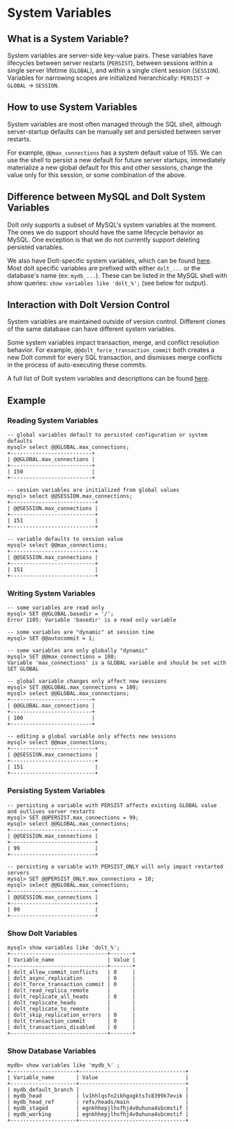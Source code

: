 # System Variables

## What is a System Variable?

System variables are server-side key-value pairs. These variables have lifecycles between server restarts (`PERSIST`), between sessions within a single server lifetime (`GLOBAL`), and within a single client session (`SESSION`). Variables for narrowing scopes are initialized hierarchically: `PERSIST` -> `GLOBAL` -> `SESSION`.

## How to use System Variables

System variables are most often managed through the SQL shell, although server-startup defaults can be manually set and persisted between server restarts.

For example, `@@max_connections` has a system default value of 155. We can use the shell to persist a new default for future server startups, immediately materialize a new global default for this and other sessions, change the value only for this session, or some combination of the above.

## Difference between MySQL and Dolt System Variables

Dolt only supports a subset of MySQL's system variables at the moment. The ones we do support should have the same lifecycle behavior as MySQL. One exception is that we do not currently support deleting persisted variables.

We also have Dolt-specific system variables, which can be found [here](../../../sql-reference/version-control/dolt-sysvars.md). Most dolt specific variables are prefixed with either `dolt_...` or the database's name (ex: `mydb_...`). These can be listed in the MySQL shell with show queries: `show variables like 'dolt_%';` (see below for output).

## Interaction with Dolt Version Control

System variables are maintained outside of version control. Different clones of the same database can have different system variables.

Some system variables impact transaction, merge, and conflict resolution behavior. For example, `@@dolt_force_transaction_commit` both creates a new Dolt commit for every SQL transaction, and dismisses merge conflicts in the process of auto-executing these commits.

A full list of Dolt system variables and descriptions can be found [here](../../../sql-reference/version-control/dolt-sysvars.md).

## Example

### Reading System Variables

```
-- global variables default to persisted configuration or system defaults
mysql> select @@GLOBAL.max_connections;
+--------------------------+
| @@GLOBAL.max_connections |
+--------------------------+
| 150                      |
+--------------------------+

-- session variables are initialized from global values
mysql> select @@SESSION.max_connections;
+---------------------------+
| @@SESSION.max_connections |
+---------------------------+
| 151                       |
+---------------------------+

-- variable defaults to session value
mysql> select @@max_connections;
+---------------------------+
| @@SESSION.max_connections |
+---------------------------+
| 151                       |
+---------------------------+
```

### Writing System Variables

```
-- some variables are read only
mysql> SET @@GLOBAL.basedir = '/';
Error 1105: Variable 'basedir' is a read only variable

-- some variables are "dynamic" at session time
mysql> SET @@autocommit = 1;

-- some variables are only globally "dynamic"
mysql> SET @@max_connections = 100;
Variable 'max_connections' is a GLOBAL variable and should be set with SET GLOBAL

-- global variable changes only affect new sessions
mysql> SET @@GLOBAL.max_connections = 100;
mysql> select @@GLOBAL.max_connections;
+--------------------------+
| @@GLOBAL.max_connections |
+--------------------------+
| 100                      |
+--------------------------+

-- editing a global variable only affects new sessions
mysql> select @@max_connections;
+---------------------------+
| @@SESSION.max_connections |
+---------------------------+
| 151                       |
+---------------------------+
```

### Persisting System Variables

```
-- persisting a variable with PERSIST affects existing GLOBAL value and outlives server restarts
mysql> SET @@PERSIST.max_connections = 99;
mysql> select @@GLOBAL.max_connections;
+---------------------------+
| @@SESSION.max_connections |
+---------------------------+
| 99                        |
+---------------------------+

-- persisting a variable with PERSIST_ONLY will only impact restarted servers
mysql> SET @@PERSIST_ONLY.max_connections = 10;
mysql> select @@GLOBAL.max_connections;
+---------------------------+
| @@SESSION.max_connections |
+---------------------------+
| 99                        |
+---------------------------+
```

### Show Dolt Variables

```
mysql> show variables like 'dolt_%';
+-------------------------------+-------+
| Variable_name                 | Value |
+-------------------------------+-------+
| dolt_allow_commit_conflicts   | 0     |
| dolt_async_replication        | 0     |
| dolt_force_transaction_commit | 0     |
| dolt_read_replica_remote      |       |
| dolt_replicate_all_heads      | 0     |
| dolt_replicate_heads          |       |
| dolt_replicate_to_remote      |       |
| dolt_skip_replication_errors  | 0     |
| dolt_transaction_commit       | 0     |
| dolt_transactions_disabled    | 0     |
+-------------------------------+-------+
```

### Show Database Variables

```
mydb> show variables like 'mydb_%' ;
+---------------------+----------------------------------+
| Variable_name       | Value                            |
+---------------------+----------------------------------+
| mydb_default_branch |                                  |
| mydb_head           | lv1hhlqsfn2ikhgogkts7c8399k7evik |
| mydb_head_ref       | refs/heads/main                  |
| mydb_staged         | egnkhhepjlhsfhj4v0uhuna4sbcmstif |
| mydb_working        | egnkhhepjlhsfhj4v0uhuna4sbcmstif |
+---------------------+----------------------------------+
```
